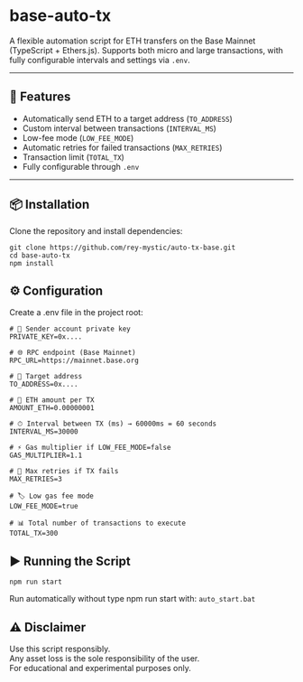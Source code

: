# base-auto-tx

A flexible automation script for ETH transfers on the Base Mainnet (TypeScript + Ethers.js).
Supports both micro and large transactions, with fully configurable intervals and settings via `.env`.

---

## 🚀 Features
- Automatically send ETH to a target address (`TO_ADDRESS`)
- Custom interval between transactions (`INTERVAL_MS`)
- Low-fee mode (`LOW_FEE_MODE`)
- Automatic retries for failed transactions (`MAX_RETRIES`)
- Transaction limit (`TOTAL_TX`)
- Fully configurable through `.env`

---

## 📦 Installation

Clone the repository and install dependencies:

```
git clone https://github.com/rey-mystic/auto-tx-base.git
cd base-auto-tx
npm install
```

## ⚙️ Configuration

Create a .env file in the project root:
```
# 🔑 Sender account private key
PRIVATE_KEY=0x....

# 🌐 RPC endpoint (Base Mainnet)
RPC_URL=https://mainnet.base.org

# 🎯 Target address
TO_ADDRESS=0x....

# 💸 ETH amount per TX
AMOUNT_ETH=0.00000001

# ⏱ Interval between TX (ms) → 60000ms = 60 seconds
INTERVAL_MS=30000

# ⚡️ Gas multiplier if LOW_FEE_MODE=false
GAS_MULTIPLIER=1.1

# 🔁 Max retries if TX fails
MAX_RETRIES=3

# 🏷 Low gas fee mode
LOW_FEE_MODE=true

# 📊 Total number of transactions to execute
TOTAL_TX=300
```

## ▶️ Running the Script
```
npm run start
```
Run automatically without type npm run start with:
`auto_start.bat`

## ⚠️ Disclaimer

Use this script responsibly.  
Any asset loss is the sole responsibility of the user.  
For educational and experimental purposes only.  
